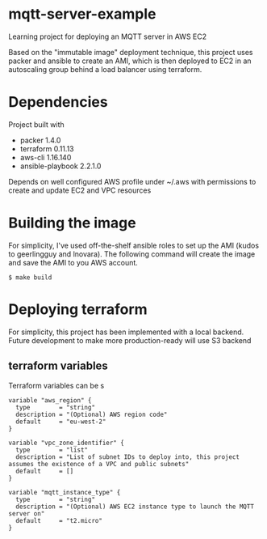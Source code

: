 # mqtt-server-example

Learning project for deploying an MQTT server in AWS EC2

Based on the "immutable image" deployment technique, this project uses packer and ansible to create an AMI, which is then deployed to EC2 in an autoscaling group behind a load balancer using terraform.


# Dependencies

Project built with

- packer 1.4.0
- terraform 0.11.13
- aws-cli 1.16.140
- ansible-playbook 2.2.1.0

Depends on well configured AWS profile under ~/.aws with permissions to create and update EC2 and VPC resources

# Building the image

For simplicity, I've used off-the-shelf ansible roles to set up the AMI (kudos to geerlingguy and lnovara). The following command will create the image and save the AMI to you AWS account.

```
$ make build
```

# Deploying terraform

For simplicity, this project has been implemented with a local backend. Future development to make more production-ready will use S3 backend

## terraform variables

Terraform variables can be s


```
variable "aws_region" {
  type        = "string"
  description = "(Optional) AWS region code"
  default     = "eu-west-2"
}

variable "vpc_zone_identifier" {
  type        = "list"
  description = "List of subnet IDs to deploy into, this project assumes the existence of a VPC and public subnets"
  default     = []
}

variable "mqtt_instance_type" {
  type        = "string"
  description = "(Optional) AWS EC2 instance type to launch the MQTT server on"
  default     = "t2.micro"
}
```
